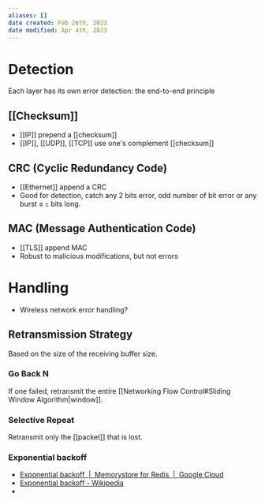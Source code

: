 ```yaml
---
aliases: []
date created: Feb 26th, 2023
date modified: Apr 4th, 2023
---
```


# Detection
Each layer has its own error detection: the end-to-end principle

## [[Checksum]]
- [[IP]] prepend a [[checksum]]
- [[IP]], [[UDP]], [[TCP]] use one's complement [[checksum]]

## CRC (Cyclic Redundancy Code)
- [[Ethernet]] append a CRC
- Good for detection, catch any 2 bits error, odd number of bit error or any burst $\leq$ `c` bits long.

## MAC (Message Authentication Code)
- [[TLS]] append MAC
- Robust to malicious modifications, but not errors

# Handling
- Wireless network error handling?

## Retransmission Strategy
Based on the size of the receiving buffer size.

### Go Back N
If one failed, retransmit the entire [[Networking Flow Control#Sliding Window Algorithm|window]].  

### Selective Repeat
Retransmit only the [[packet]] that is lost.

### Exponential backoff
- [Exponential backoff  |  Memorystore for Redis  |  Google Cloud](https://cloud.google.com/memorystore/docs/redis/exponential-backoff)
- [Exponential backoff - Wikipedia](https://en.wikipedia.org/wiki/Exponential_backoff)
- 